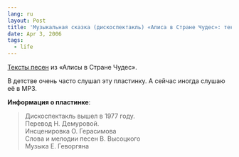 ```yaml
---
lang: ru
layout: Post
title: 'Музыкальная сказка (дискоспектакль) «Алиса в Стране Чудес»: тексты песен'
date: Apr 3, 2006
tags:
  - life
---
```


[Тексты песен](http://www.kulichki.com/vv/pesni/appendix/alisa.html "Алиса в Стране Чудес") из «Алисы в Стране Чудес».

В детстве очень часто слушал эту пластинку. А сейчас иногда слушаю её в MP3.

**Информация о пластинке**:

> Дискоспектакль вышел в 1977 году.<br>
> Перевод Н. Демуровой.<br>
> Инсценировка О. Герасимова<br>
> Слова и мелодии песен В. Высоцкого<br>
> Музыка Е. Геворгяна
